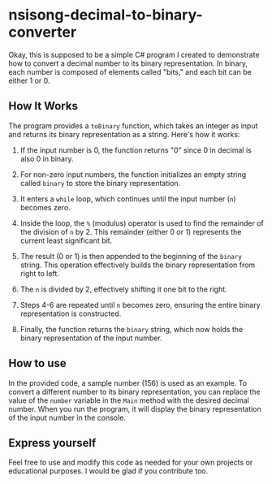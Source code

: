 # nsisong-decimal-to-binary-converter

Okay, this is supposed to be a simple C# program I created to demonstrate how to convert a decimal number to its binary representation. In binary, each number is composed of elements called "bits," and each bit can be either 1 or 0.

## How It Works

The program provides a `toBinary` function, which takes an integer as input and returns its binary representation as a string. Here's how it works:

1. If the input number is 0, the function returns "0" since 0 in decimal is also 0 in binary.

2. For non-zero input numbers, the function initializes an empty string called `binary` to store the binary representation.

3. It enters a `while` loop, which continues until the input number (`n`) becomes zero.

4. Inside the loop, the `%` (modulus) operator is used to find the remainder of the division of `n` by 2. This remainder (either 0 or 1) represents the current least significant bit.

5. The result (0 or 1) is then appended to the beginning of the `binary` string. This operation effectively builds the binary representation from right to left.

6. The `n` is divided by 2, effectively shifting it one bit to the right.

7. Steps 4-6 are repeated until `n` becomes zero, ensuring the entire binary representation is constructed.

8. Finally, the function returns the `binary` string, which now holds the binary representation of the input number.

## How to use

In the provided code, a sample number (156) is used as an example. To convert a different number to its binary representation, you can replace the value of the `number` variable in the `Main` method with the desired decimal number. When you run the program, it will display the binary representation of the input number in the console.

## Express yourself

Feel free to use and modify this code as needed for your own projects or educational purposes. I would be glad if you contribute too.